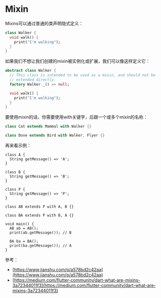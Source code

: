 # Mixin

Mixins可以通过普通的类声明隐式定义：

```dart
class Walker {
  void walk() {
    print("I'm walking");
  }
}
```

如果我们不想让我们创建的mixin被实例化或扩展，我们可以像这样定义它：

```Dart
abstract class Walker {
  // This class is intended to be used as a mixin, and should not be
  // extended directly.
  factory Walker._() => null;

  void walk() {
    print("I'm walking");
  }
}
```

要使用mixin的话，你需要使用with关键字，后跟一个或多个mixin的名称：

```Dart
class Cat extends Mammal with Walker {}

class Dove extends Bird with Walker, Flyer {}
```

再来看示例：

```
class A {
  String getMessage() => 'A';
}

class B {
  String getMessage() => 'B';
}

class P {
  String getMessage() => 'P';
}

class AB extends P with A, B {}

class BA extends P with B, A {}

void main() {
  AB ab = AB();
  print(ab.getMessage()); // B

  BA ba = BA();
  print(ba.getMessage()); // A
}
```





参考：

* [https://www.jianshu.com/p/a578bd2c42aa](https://www.jianshu.com/p/a578bd2c42aa)
* [https://medium.com/flutter-community/dart-what-are-mixins-3a72344011f3](https://medium.com/flutter-community/dart-what-are-mixins-3a72344011f3)



